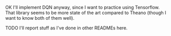 OK I'll implement DQN anyway, since I want to practice using Tensorflow. That
library seems to be more state of the art compared to Theano (though I want to
know both of them well).

TODO I'll report stuff as I've done in other READMEs here.
